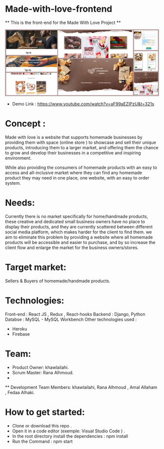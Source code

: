 

  # Made-with-love-frontend
  
** This is the front-end for the Made With Love Project **



<img src= "src/images/madecol.jpg" width = "1300">



- Demo Link : https://www.youtube.com/watch?v=aF99aEZlPzU&t=321s
# Concept :
Made with love is a website that supports homemade businesses by providing them with space (online store ) to showcase and sell their unique products, introducing them to a larger market, and offering them the chance to grow and develop their businesses in a competitive and inspiring environment.

While also providing the consumers of homemade products with an easy to access and all-inclusive market where they can find any homemade product they may need in one place, one website, with an easy to order system.

# Needs:
Currently there is no market specifically for home/handmade products, these creative and dedicated small business owners have no place to display their products, and they are currently scattered between different social media platform, which makes harder for the client to find them. we aim to eliminate this problem by providing a website where all homemade products will be accessible and easier to purchase, and by so increase the client flow and enlarge the market for the business owners/stores.

# Target market:
Sellers & Buyers of homemade/handmade products.

# Technologies:
Front-end : React JS , Redux , React-hooks
Backend : Django, Python
Databse : MySQL - MySQL Workbench
Other technologies used :

- Heroku
- Firebase
# Team:
- Product Owner: khawlailahi. 
- Scrum Master: Rana Alhmoud.
- 
**  Development Team Members: 
 khawlailahi, Rana Alhmoud , Amal Allaham , Fedaa Alhaki.

# How to get started:
- Clone or download this repo .
- Open it in a code editor (exemple: Visual Studio Code ) .
- In the root directory install the dependencies : npm install 
- Run the Command : npm start 
